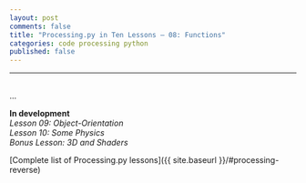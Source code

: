 ```yaml
---
layout: post
comments: false
title: "Processing.py in Ten Lessons – 08: Functions"
categories: code processing python
published: false
---
```


---
&nbsp;  
...

**In development**  
*Lesson 09: Object-Orientation*  
*Lesson 10: Some Physics*  
*Bonus Lesson: 3D and Shaders*

[Complete list of Processing.py lessons]({{ site.baseurl }}/#processing-reverse)
